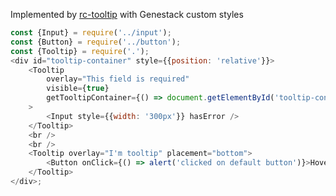 Implemented by [rc-tooltip](https://github.com/react-component/tooltip) with Genestack custom styles

```js
const {Input} = require('../input');
const {Button} = require('../button');
const {Tooltip} = require('.');
<div id="tooltip-container" style={{position: 'relative'}}>
    <Tooltip
        overlay="This field is required"
        visible={true}
        getTooltipContainer={() => document.getElementById('tooltip-container')}
    >
        <Input style={{width: '300px'}} hasError />
    </Tooltip>
    <br />
    <br />
    <Tooltip overlay="I'm tooltip" placement="bottom">
        <Button onClick={() => alert('clicked on default button')}>Hover me!</Button>
    </Tooltip>
</div>;
```
